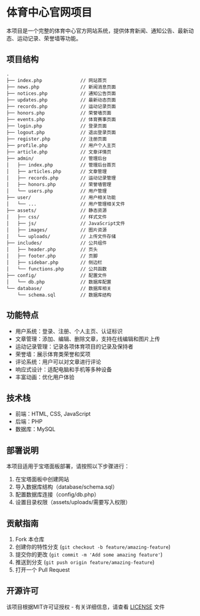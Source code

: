 # 体育中心官网项目

本项目是一个完整的体育中心官方网站系统，提供体育新闻、通知公告、最新动态、运动记录、荣誉墙等功能。

## 项目结构

```
.
├── index.php              // 网站首页
├── news.php               // 新闻消息页面
├── notices.php            // 通知公告页面
├── updates.php            // 最新动态页面
├── records.php            // 运动记录页面
├── honors.php             // 荣誉墙页面
├── events.php             // 体育赛事页面
├── login.php              // 登录页面
├── logout.php             // 退出登录页面
├── register.php           // 注册页面
├── profile.php            // 用户个人主页
├── article.php            // 文章详情页
├── admin/                 // 管理后台
│   ├── index.php          // 管理后台首页
│   ├── articles.php       // 文章管理
│   ├── records.php        // 运动记录管理
│   ├── honors.php         // 荣誉墙管理
│   └── users.php          // 用户管理
├── user/                  // 用户相关功能
│   └── ...                // 用户管理相关文件
├── assets/                // 静态资源
│   ├── css/               // 样式文件
│   ├── js/                // JavaScript文件
│   ├── images/            // 图片资源
│   └── uploads/           // 上传文件存储
├── includes/              // 公共组件
│   ├── header.php         // 页头
│   ├── footer.php         // 页脚
│   ├── sidebar.php        // 侧边栏
│   └── functions.php      // 公共函数
├── config/                // 配置文件
│   └── db.php             // 数据库配置
└── database/              // 数据库相关
    └── schema.sql         // 数据库结构
```

## 功能特点

- 用户系统：登录、注册、个人主页、认证标识
- 文章管理：添加、编辑、删除文章，支持在线编辑和图片上传
- 运动记录管理：记录各项体育项目的记录及保持者
- 荣誉墙：展示体育类荣誉和奖项
- 评论系统：用户可以对文章进行评论
- 响应式设计：适配电脑和手机等多种设备
- 丰富动画：优化用户体验

## 技术栈

- 前端：HTML, CSS, JavaScript
- 后端：PHP
- 数据库：MySQL

## 部署说明

本项目适用于宝塔面板部署，请按照以下步骤进行：

1. 在宝塔面板中创建网站
2. 导入数据库结构（database/schema.sql）
3. 配置数据库连接（config/db.php）
4. 设置目录权限（assets/uploads/需要写入权限）


## 贡献指南

1. Fork 本仓库
2. 创建你的特性分支 (`git checkout -b feature/amazing-feature`)
3. 提交你的更改 (`git commit -m 'Add some amazing feature'`)
4. 推送到分支 (`git push origin feature/amazing-feature`)
5. 打开一个 Pull Request

## 开源许可

该项目根据MIT许可证授权 - 有关详细信息，请查看 [LICENSE](LICENSE) 文件 